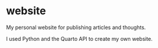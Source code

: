 # website
My personal website for publishing articles and thoughts.

I used Python and the Quarto API to create my own website.
